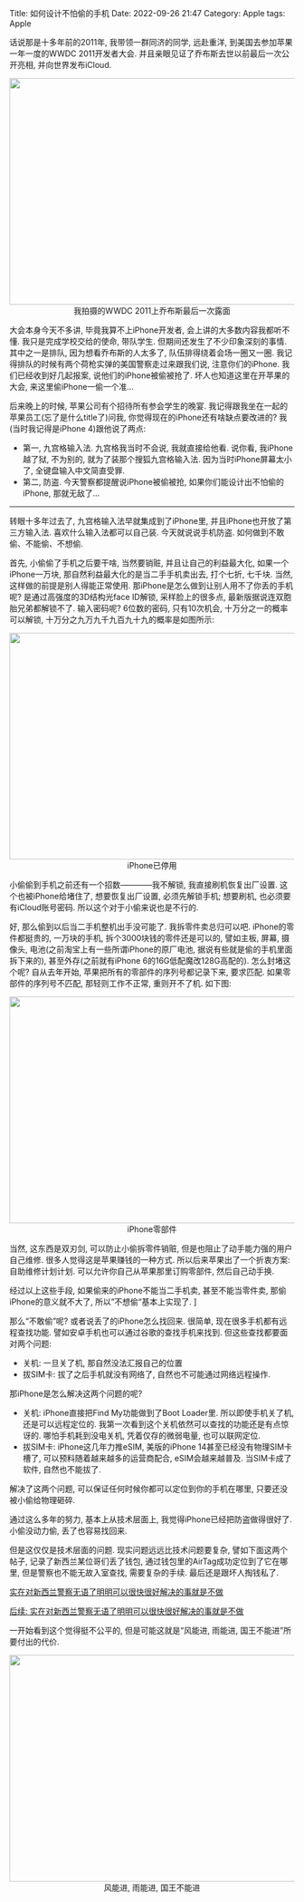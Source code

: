 Title: 如何设计不怕偷的手机
Date: 2022-09-26 21:47
Category: Apple
tags: Apple

话说那是十多年前的2011年, 我带领一群同济的同学, 远赴重洋, 到美国去参加苹果一年一度的WWDC 2011开发者大会. 并且亲眼见证了乔布斯去世以前最后一次公开亮相, 并向世界发布iCloud. 

<p style="text-align: center;">
  <a href="/uploads/2022/wwdc2011.jpg"><img class="aligncenter size-medium" src="/uploads/2022/wwdc2011.jpg" width="600" height="400" /></a><br /> 我拍摄的WWDC 2011上乔布斯最后一次露面
</p>

大会本身今天不多讲, 毕竟我算不上iPhone开发者, 会上讲的大多数内容我都听不懂. 我只是完成学校交给的使命, 带队学生. 但期间还发生了不少印象深刻的事情. 其中之一是排队, 因为想看乔布斯的人太多了, 队伍排得绕着会场一圈又一圈. 我记得排队的时候有两个荷枪实弹的美国警察走过来跟我们说, 注意你们的iPhone. 我们已经收到好几起报案, 说他们的iPhone被偷被抢了. 坏人也知道这里在开苹果的大会, 来这里偷iPhone一偷一个准...

后来晚上的时候, 苹果公司有个招待所有参会学生的晚宴. 我记得跟我坐在一起的苹果员工(忘了是什么title了)问我, 你觉得现在的iPhone还有啥缺点要改进的? 我(当时我记得是iPhone 4)跟他说了两点: 

- 第一, 九宫格输入法. 九宫格我当时不会说, 我就直接给他看. 说你看, 我iPhone越了狱, 不为别的, 就为了装那个搜狐九宫格输入法. 因为当时iPhone屏幕太小了, 全键盘输入中文简直受罪. 
- 第二, 防盗. 今天警察都提醒说iPhone被偷被抢, 如果你们能设计出不怕偷的iPhone, 那就无敌了...

---

转眼十多年过去了, 九宫格输入法早就集成到了iPhone里, 并且iPhone也开放了第三方输入法. 喜欢什么输入法都可以自己装. 今天就说说手机防盗. 如何做到不敢偷、不能偷、不想偷.

首先, 小偷偷了手机之后要干啥, 当然要销赃, 并且让自己的利益最大化, 如果一个iPhone一万块, 那自然利益最大化的是当二手手机卖出去, 打个七折, 七千块. 当然, 这样做的前提是别人得能正常使用. 那iPhone是怎么做到让别人用不了你丢的手机呢? 是通过高强度的3D结构光face ID解锁, 采样脸上的很多点, 最新版据说连双胞胎兄弟都解锁不了. 输入密码呢? 6位数的密码, 只有10次机会, 十万分之一的概率可以解锁, 十万分之九万九千九百九十九的概率是如图所示: 

<p style="text-align: center;">
  <a href="/uploads/2022/wrongpwd.jpg"><img class="aligncenter size-medium" src="/uploads/2022/wrongpwd.jpg" width="600" height="400" /></a><br /> iPhone已停用
</p>

小偷偷到手机之前还有一个招数————我不解锁, 我直接刷机恢复出厂设置. 这个也被iPhone给堵住了, 想要恢复出厂设置, 必须先解锁手机; 想要刷机, 也必须要有iCloud账号密码. 所以这个对于小偷来说也是不行的.

好, 那么偷到以后当二手机整机出手没可能了. 我拆零件卖总归可以吧. iPhone的零件都挺贵的, 一万块的手机, 拆个3000块钱的零件还是可以的, 譬如主板, 屏幕, 摄像头, 电池(之前淘宝上有一些所谓iPhone的原厂电池, 据说有些就是偷的手机里面拆下来的), 甚至外存(之前就有iPhone 6的16G低配魔改128G高配的). 怎么封堵这个呢? 自从去年开始, 苹果把所有的零部件的序列号都记录下来, 要求匹配. 如果零部件的序列号不匹配, 那轻则工作不正常, 重则开不了机. 如下图: 

<p style="text-align: center;">
  <a href="/uploads/2022/parts.jpg"><img class="aligncenter size-medium" src="/uploads/2022/parts.jpg" width="600" height="400" /></a><br /> iPhone零部件
</p>

当然, 这东西是双刃剑, 可以防止小偷拆零件销赃, 但是也阻止了动手能力强的用户自己维修. 很多人觉得这是苹果赚钱的一种方式. 所以后来苹果出了一个折衷方案: 自助维修计划计划. 可以允许你自己从苹果那里订购零部件, 然后自己动手换.

经过以上这些手段, 如果偷来的iPhone不能当二手机卖, 甚至不能当零件卖, 那偷iPhone的意义就不大了, 所以”不想偷“基本上实现了. ]

那么“不敢偷”呢? 或者说丢了的iPhone怎么找回来. 很简单, 现在很多手机都有远程查找功能. 譬如安卓手机也可以通过谷歌的查找手机来找到. 但这些查找都要面对两个问题:

- 关机: 一旦关了机, 那自然没法汇报自己的位置
- 拔SIM卡: 拔了之后手机就没有网络了, 自然也不可能通过网络远程操作. 

那iPhone是怎么解决这两个问题的呢?

- 关机: iPhone直接把Find My功能做到了Boot Loader里. 所以即使手机关了机, 还是可以远程定位的. 我第一次看到这个关机依然可以查找的功能还是有点惊讶的. 哪怕手机耗到没电关机, 凭着仅存的微弱电量, 也可以联网定位. 
- 拔SIM卡: iPhone这几年力推eSIM, 美版的iPhone 14甚至已经没有物理SIM卡槽了, 可以预料随着越来越多的运营商配合, eSIM会越来越普及. 当SIM卡成了软件, 自然也不能拔了.

解决了这两个问题, 可以保证任何时候你都可以定位到你的手机在哪里, 只要还没被小偷给物理砸碎.

通过这么多年的努力, 基本上从技术层面上, 我觉得iPhone已经把防盗做得很好了. 小偷没动力偷, 丢了也容易找回来.

但是这仅仅是技术层面的问题. 现实问题远远比技术问题要复杂, 譬如下面这两个帖子, 记录了新西兰某位哥们丢了钱包, 通过钱包里的AirTag成功定位到了它在哪里, 但是警察也不能无故入室查找, 需要复杂的手续. 最后还是跟坏人掏钱私了.

[实在对新西兰警察无语了明明可以很快很好解决的事就是不做](http://bbs.skykiwi.com/forum.php?mod=viewthread&tid=4111776)

[后续: 实在对新西兰警察无语了明明可以很快很好解决的事就是不做](http://bbs.skykiwi.com/forum.php?mod=viewthread&tid=4112046)

一开始看到这个觉得挺不公平的, 但是可能这就是“风能进, 雨能进, 国王不能进”所要付出的代价.

<p style="text-align: center;">
  <a href="/uploads/2022/quote.jpg"><img class="aligncenter size-medium" src="/uploads/2022/quote.jpg" width="600" height="400" /></a><br /> 风能进, 雨能进, 国王不能进
</p>
